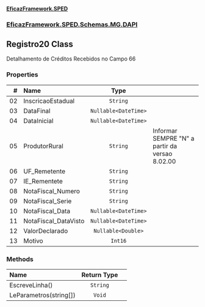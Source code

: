 #### [EficazFramework.SPED](EficazFrameworkSPED.md 'EficazFramework SPED')
### [EficazFramework.SPED.Schemas.MG.DAPI](EficazFramework.SPED.Schemas.MG.DAPI.md 'EficazFramework.SPED.Schemas.MG.DAPI')

## Registro20 Class

Detalhamento de Créditos Recebidos no Campo 66
### Properties

| # | Name | Type | |
| ---: | :--- | :---: | :--- |
| 02 | InscricaoEstadual | `String` |  |
| 03 | DataFinal | `Nullable<DateTime>` |  |
| 04 | DataInicial | `Nullable<DateTime>` |  |
| 05 | ProdutorRural | `String` | Informar SEMPRE "N" a partir da versao 8.02.00 |
| 06 | UF_Remetente | `String` |  |
| 07 | IE_Rementete | `String` |  |
| 08 | NotaFiscal_Numero | `String` |  |
| 09 | NotaFiscal_Serie | `String` |  |
| 10 | NotaFiscal_Data | `Nullable<DateTime>` |  |
| 11 | NotaFiscal_DataVisto | `Nullable<DateTime>` |  |
| 12 | ValorDeclarado | `Nullable<Double>` |  |
| 13 | Motivo | `Int16` |  |
### Methods

| Name | Return Type | |
| :--- | :---: | :--- |
| EscreveLinha() | `String` |  |
| LeParametros(string[]) | `Void` |  |
